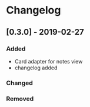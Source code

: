 # Changelog

## [0.3.0] - 2019-02-27
### Added
- Card adapter for notes view
- changelog added

### Changed

### Removed
